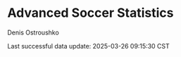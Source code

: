 # Advanced Soccer Statistics
Denis Ostroushko

<!-- gfm -->

Last successful data update: 2025-03-26 09:15:30 CST
